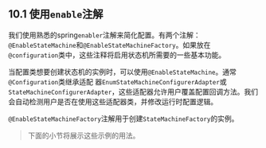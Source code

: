 ## 10.1 使用`enable`注解

我们使用熟悉的spring`enabler`注解来简化配置。有两个注解：`@EnableStateMachine`和`@EnableStateMachineFactory`。如果放在`@configuration`类中，这些注释将启用状态机所需要的一些基本功能。

当配置类想要创建状态机的实例时，可以使用`@EnableStateMachine`。通常`@Configuration`类继承适配
器`EnumStateMachineConfigurerAdapter`或`StateMachineConfigurerAdapter`，这些适配器允许用户覆盖配置回调方法。我们会自动检测用户是否在使用这些适配器类，并修改运行时配置逻辑。

`@EnableStateMachineFactory`注解用于创建`StateMachineFactory`的实例。

> 下面的小节将展示这些示例的用法。



